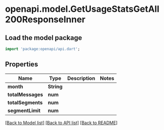 # openapi.model.GetUsageStatsGetAll200ResponseInner

## Load the model package
```dart
import 'package:openapi/api.dart';
```

## Properties
Name | Type | Description | Notes
------------ | ------------- | ------------- | -------------
**month** | **String** |  | 
**totalMessages** | **num** |  | 
**totalSegments** | **num** |  | 
**segmentLimit** | **num** |  | 

[[Back to Model list]](../README.md#documentation-for-models) [[Back to API list]](../README.md#documentation-for-api-endpoints) [[Back to README]](../README.md)


